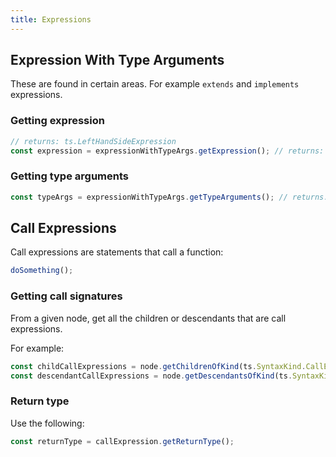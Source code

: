 ```yaml
---
title: Expressions
---
```


## Expression With Type Arguments

These are found in certain areas. For example `extends` and `implements` expressions.

### Getting expression

```typescript
// returns: ts.LeftHandSideExpression
const expression = expressionWithTypeArgs.getExpression(); // returns: Node
```

### Getting type arguments

```typescript
const typeArgs = expressionWithTypeArgs.getTypeArguments(); // returns: TypeNode[]
```

## Call Expressions

Call expressions are statements that call a function:

```typescript
doSomething();
```

### Getting call signatures

From a given node, get all the children or descendants that are call expressions.

For example:

```typescript
const childCallExpressions = node.getChildrenOfKind(ts.SyntaxKind.CallExpression);
const descendantCallExpressions = node.getDescendantsOfKind(ts.SyntaxKind.CallExpression);
```

### Return type

Use the following:

```typescript
const returnType = callExpression.getReturnType();
```
